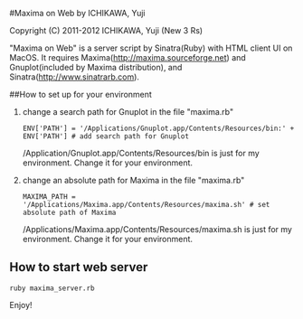 #Maxima on Web
by ICHIKAWA, Yuji

Copyright (C) 2011-2012 ICHIKAWA, Yuji (New 3 Rs)

"Maxima on Web" is a server script by Sinatra(Ruby) with HTML client UI on MacOS.
It requires Maxima(http://maxima.sourceforge.net) and Gnuplot(included by Maxima distribution), and Sinatra(http://www.sinatrarb.com).


##How to set up for your environment

1. change a search path for Gnuplot in the file "maxima.rb"


    `ENV['PATH'] = '/Applications/Gnuplot.app/Contents/Resources/bin:' + ENV['PATH'] # add search path for Gnuplot`

    /Application/Gnuplot.app/Contents/Resources/bin is just for my environment. Change it for your environment.

2. change an absolute path for Maxima in the file "maxima.rb"


    `MAXIMA_PATH = '/Applications/Maxima.app/Contents/Resources/maxima.sh' # set absolute path of Maxima`

    /Applications/Maxima.app/Contents/Resources/maxima.sh is just for my environment. Change it for your environment.

## How to start web server

    ruby maxima_server.rb

Enjoy!
